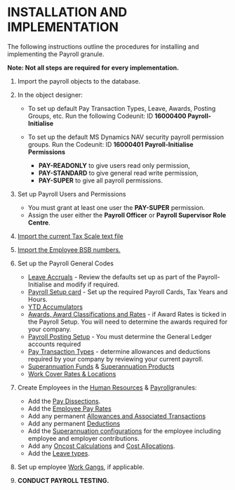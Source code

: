 # INSTALLATION AND IMPLEMENTATION

The following instructions outline the procedures for installing and implementing the Payroll granule.  

**Note: Not all steps are required for every implementation.**

1.	Import the payroll objects to the database.

2.	In the object designer: 

    * To set up default Pay Transaction Types, Leave, Awards, Posting Groups, etc. Run the following Codeunit: ID **16000400  Payroll-        Initialise** 
  
    * To set up the default MS Dynamics NAV security payroll permission groups.  Run the Codeunit: ID **16000401 Payroll-Initialise Permissions**  
      
      * **PAY-READONLY** to give users read only permission,
      * **PAY-STANDARD** to give general read write permission, 
      * **PAY-SUPER** to give all payroll permissions.
      
3.	Set up Payroll Users and Permissions

      * You must grant at least one user the **PAY-SUPER** permission.
      * Assign the user either the **Payroll Officer** or **Payroll Supervisor Role Centre**.
  
4.	[Import the current Tax Scale text file](au-payroll-setup-import-tax-scales.md)

5.	[Import the Employee BSB numbers.](au-payroll-setup-import-bsb-numbers.md)

6.	Set up the Payroll General Codes

      * [Leave Accruals](au-payroll-setup-leave.md) - Review the defaults set up as part of the Payroll-Initialise and modify if required.
      * [Payroll Setup card](au-payroll-setup-payroll-setup.md) - Set up the required Payroll Cards, Tax Years and Hours.
      * [YTD Accumulators](au-payroll-setup-ytd-accumulators.md)
      * [Awards, Award Classifications and Rates](au-payroll-setup-awards.md) - if Award Rates is ticked in the Payroll Setup.  You will need to determine the awards required for your company.
      * [Payroll Posting Setup](au-payroll-setup-posting-group-setup.md) - You must determine the General Ledger accounts required
      * [Pay Transaction Types](au-payroll-setup-pay-transaction-types.md) - determine allowances and deductions required by your company by reviewing your current payroll.
      * [Superannuation Funds](au-payroll-setup-superannuation-funds.md) & [Superannuation Products](au-payroll-setup-superannuation-products.md)
      * [Work Cover Rates & Locations](au-payroll-setup-work-cover.md) 
      

7.	Create Employees in the [Human Resources](au-payroll-create-employee.md) & [Payroll](au-payroll-create-payroll-employee.md)granules:
      * Add the [Pay Dissections](au-payroll-create-payroll-employee-pay-dissections.md).
      * Add the [Employee Pay Rates](au-payroll-create-payroll-employee-pay-rates.md) 
      * Add any permanent [Allowances and Associated Transactions](au-payroll-create-payroll-employee-gross-allowances.md) 
      * Add any permanent [Deductions](au-payroll-create-payroll-employee-deductions.md) 
      * Add the [Superannuation configurations](au-payroll-create-payroll-employee-superannuation.md) for the employee including employee and employer contributions.
      * Add any [Oncost Calculations](au-payroll-create-payroll-employee-accumulation-calculations.md) and [Cost Allocations](au-payroll-create-payroll-employee-cost-allocations.md).
      * Add the [Leave types](au-payroll-create-payroll-employee-leave-accruals.md).

8.	Set up employee [Work Gangs](au-payroll-create-work-gangs.md), if applicable.

9.	**CONDUCT PAYROLL TESTING.**

